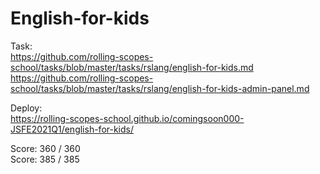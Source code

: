# English-for-kids  
  
Task:  
https://github.com/rolling-scopes-school/tasks/blob/master/tasks/rslang/english-for-kids.md  
https://github.com/rolling-scopes-school/tasks/blob/master/tasks/rslang/english-for-kids-admin-panel.md  

Deploy:  
https://rolling-scopes-school.github.io/comingsoon000-JSFE2021Q1/english-for-kids/  
  
Score: 360 / 360  
Score: 385 / 385
